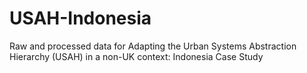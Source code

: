# USAH-Indonesia
Raw and processed data for Adapting the Urban Systems Abstraction Hierarchy (USAH) in a non-UK context: Indonesia Case Study
